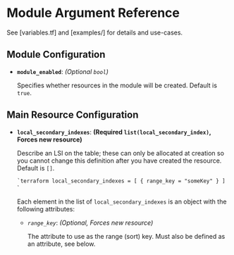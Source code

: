 # Module Argument Reference

See [variables.tf] and [examples/] for details and use-cases.

## Module Configuration

- **`module_enabled`**: *(Optional `bool`)*

  Specifies whether resources in the module will be created.
  Default is `true`.

## Main Resource Configuration

- **`local_secondary_indexes`**: **(Required `list(local_secondary_index)`, Forces new resource)**

  Describe an LSI on the table; these can only be allocated at creation so you cannot change this definition after you have created the resource.
  Default is `[]`.

  `` `terraform
  local_secondary_indexes = [
    {
      range_key = "someKey"
    }
  ]
  `` `

  Each element in the list of `local_secondary_indexes` is an object with the following attributes:

  - *`range_key`*: *(Optional, Forces new resource)*

    The attribute to use as the range (sort) key. Must also be defined as an attribute, see below.
